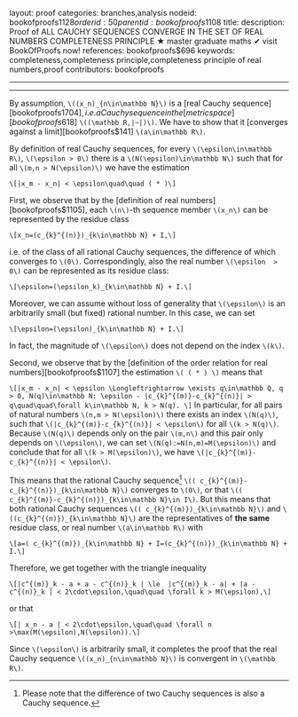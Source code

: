 layout: proof
categories: branches,analysis
nodeid: bookofproofs$1128
orderid: 50
parentid: bookofproofs$1108
title: 
description:  Proof of ALL CAUCHY SEQUENCES CONVERGE IN THE SET OF REAL NUMBERS COMPLETENESS PRINCIPLE &#9733; master graduate maths &#10004; visit BookOfProofs now!
references: bookofproofs$696
keywords: completeness,completeness principle,completeness principle of real numbers,proof
contributors: bookofproofs

---


---

By assumption, `\((x_n)_{n\in\mathbb N}\)` is a [real Cauchy sequence][bookofproofs$1704], i.e. a Cauchy sequence in the [metric space][bookofproofs$618] `\((\mathbb R,|~|)\)`. We have to show that it [converges against a limit][bookofproofs$141] `\(a\in\mathbb R\)`. 

By definition of real Cauchy sequences, for every `\(\epsilon\in\mathbb R\)`, `\(\epsilon > 0\)` there is a `\(N(\epsilon)\in\mathbb N\)` such that for all `\(m,n > N(\epsilon)\)` we have the estimation 

`\[|x_m - x_n| < \epsilon\quad\quad ( * )\]`

First, we observe that by the [definition of real numbers][bookofproofs$1105], each `\(n\)`-th sequence member `\(x_n\)` can be represented by the residue class 

`\[x_n=(c_{k}^{(n)})_{k\in\mathbb N} + I,\]`

i.e. of the class of all rational Cauchy sequences, the difference of which converges to `\(0\)`. Correspondingly, also the real number `\(\epsilon  > 0\)` can be represented as its residue class:

`\[\epsilon=(\epsilon_k)_{k\in\mathbb N} + I.\]`

Moreover, we can assume without loss of generality that `\(\epsilon\)` is an arbitrarily small (but fixed) rational number. In this case, we can set 

`\[\epsilon=(\epsilon)_{k\in\mathbb N} + I.\]`

In fact, the magnitude of `\(\epsilon\)` does not depend on the index `\(k\)`. 

Second, we observe that by the [definition of the order relation for real numbers][bookofproofs$1107] the estimation `\( ( * ) \)` means that

`\[|x_m - x_n| < \epsilon \Longleftrightarrow \exists q\in\mathbb Q, q > 0, N(q)\in\mathbb N: \epsilon - |c_{k}^{(m)}-c_{k}^{(n)}| > q\quad\quad\forall k\in\mathbb N, k > N(q).
\]`
In particular, for all pairs of natural numbers `\(n,m > N(\epsilon)\)` there exists an index `\(N(q)\)`, such that `\(|c_{k}^{(m)}-c_{k}^{(n)}| < \epsilon\)` for all `\(k > N(q)\)`. Because `\(N(q)\)` depends only on the pair `\(m,n\)` and this pair only depends on `\(\epsilon\)`, we can set `\(N(q):=N(n,m)=M(\epsilon)\)` and conclude that for all `\(k > M(\epsilon)\)`, we have `\(|c_{k}^{(m)}-c_{k}^{(n)}| < \epsilon\)`.

This means that the rational Cauchy sequence[^1] `\(( c_{k}^{(m)}-c_{k}^{(n)})_{k\in\mathbb N}\)` converges to `\(0\)`, or that `\(( c_{k}^{(m)}-c_{k}^{(n)})_{k\in\mathbb N}\in I\)`. But this means that both rational Cauchy sequences `\(( c_{k}^{(m)})_{k\in\mathbb N}\)` and `\((c_{k}^{(n)})_{k\in\mathbb N}\)` are the representatives of __the same__ residue class, or real number `\(a\in\mathbb R\)` with

`\[a=( c_{k}^{(m)})_{k\in\mathbb N} + I=(c_{k}^{(n)})_{k\in\mathbb N} + I.\]`

Therefore, we get together with the triangle inequality

`\[|c^{(m)}_k - a + a - c^{(n)}_k | \le  |c^{(m)}_k - a| + |a - c^{(n)}_k | < 2\cdot\epsilon,\quad\quad \forall k > M(\epsilon),\]`

or that 

`\[| x_n - a | < 2\cdot\epsilon,\quad\quad \forall n >\max(M(\epsilon),N(\epsilon)).\]`

Since `\(\epsilon\)` is arbitrarily small, it completes the proof that the real Cauchy sequence `\((x_n)_{n\in\mathbb N}\)` is convergent in `\(\mathbb R\)`.

[^1]: Please note that the difference of two Cauchy sequences is also a Cauchy sequence.
